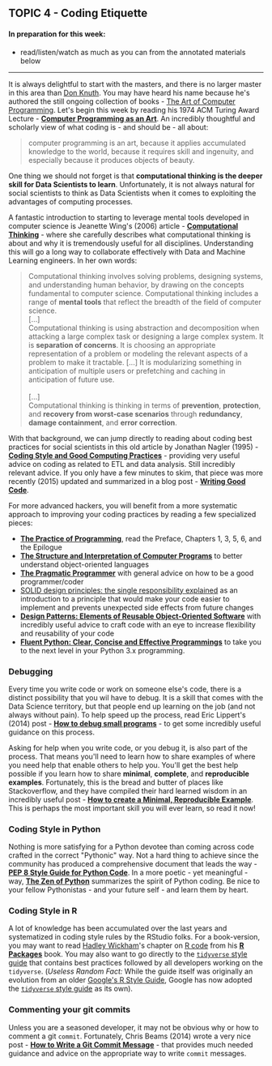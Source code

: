 ## TOPIC 4 - Coding Etiquette


#### In preparation for this week:
* read/listen/watch as much as you can from the annotated materials below

---



It is always delightful to start with the masters, and there is no larger master in this area than [Don Knuth](https://www.nytimes.com/2018/12/17/science/donald-knuth-computers-algorithms-programming.html). You may have heard his name because he's authored the still ongoing collection of books - [The Art of Computer Programming](https://www-cs-faculty.stanford.edu/~knuth/taocp.html). Let's begin this week by reading his 1974 ACM Turing Award Lecture - [__Computer Programming as an Art__](https://dl.acm.org/ft_gateway.cfm?id=1283929&type=pdf). An incredibly thoughtful and scholarly view of what coding is - and should be - all about:

> computer programming is an art, because it applies accumulated knowledge to the world, because it requires skill and ingenuity, and especially because it produces objects of beauty.

One thing we should not forget is that __computational thinking is the deeper skill for Data Scientists to learn__. Unfortunately, it is not always natural for social scientists to think as Data Scientists when it comes to exploiting the advantages of computing processes.

A fantastic introduction to starting to leverage mental tools developed in computer science is Jeanette Wing's (2006) article - [__Computational Thinking__](https://dl-acm-org.ezproxy.cul.columbia.edu/doi/10.1145/1118178.1118215) - where she carefully describes what computational thinking is about and why it is tremendously useful for all disciplines. Understanding this will go a long way to collaborate effectively with Data and Machine Learning engineers. In her own words:

> Computational thinking involves solving problems, designing systems, and understanding human behavior, by drawing on the concepts fundamental to computer science. Computational thinking includes a range of __mental tools__ that reflect the breadth of the field of computer science. <br/>
[...]<br/>
Computational thinking is using abstraction and decomposition when attacking a large complex task or designing a large complex system. It is __separation of concerns__. It is choosing an appropriate representation of a problem or modeling the relevant aspects of a problem to make it tractable. [...] It is modularizing something in anticipation of multiple users or prefetching and caching in anticipation of future use. <br/>  
[...] <br/>
Computational thinking is thinking in terms of __prevention__, __protection__, and __recovery from worst-case scenarios__ through __redundancy__, __damage containment__, and __error correction__.

With that background, we can jump directly to reading about coding best practices for social scientists in this old article by Jonathan Nagler (1995) - [__Coding Style and Good Computing Practices__](http://www.jstor.org/stable/420315) - providing  very useful advice on coding as related to ETL and data analysis. Still incredibly relevant advice. If you only have a few minutes to skim, that  piece was more recently (2015) updated and summarized in a blog post - [__Writing Good Code__](https://blog.oup.com/2015/02/jonathan-nagler-writing-good-code/).

For more advanced hackers, you will benefit from a more systematic approach to improving your coding practices by reading a few specialized pieces:

* [__The Practice of Programming__](http://www.informit.com/store/practice-of-programming-9780201615869), read the Preface, Chapters 1, 3, 5, 6, and the Epilogue
* [__The Structure and Interpretation of Computer Programs__](https://mitpress.mit.edu/sicp/full-text/book/book.html) to better understand object-oriented languages
* [__The Pragmatic Programmer__](https://www.amazon.com/dp/020161622X/ref=cm_sw_su_dp?tag=devtools-20) with general advice on how to be a good programmer/coder
* [SOLID design principles: the single responsibility explained](https://stackify.com/solid-design-principles/) as an introduction to a principle that would make your code easier to implement and prevents unexpected side effects from future changes
* [**Design Patterns: Elements of Reusable Object-Oriented Software**](https://www.amazon.com/Design-Patterns-Elements-Reusable-Object-Oriented/dp/0201633612) with incredibly useful advice to craft code with an eye to increase flexibility and reusability of your code
* [**Fluent Python: Clear, Concise and Effective Programmings**](https://www.amazon.com/Fluent-Python-Concise-Effective-Programming-ebook-dp-B0131L3PW4/dp/B0131L3PW4/ref=mt_other?_encoding=UTF8&me=&qid=1617839864) to take you to the next level in your Python 3.x programming.

### Debugging 

Every time you write code or work on someone else's code, there is a distinct possibility that you wil have to debug. It is a skill that comes with the Data Science territory, but that people end up learning on the job (and not always without pain). To help speed up the process, read Eric Lippert's (2014) post - [__How to debug small programs__](https://ericlippert.com/2014/03/05/how-to-debug-small-programs/) - to get some incredibly useful guidance on this process.  

Asking for help when you write code, or you debug it, is also part of the process. That means you'll need to learn how to share examples of where you need help that enable others to help you. You'll get the best help possible if you learn how to share __minimal__, __complete__, and __reproducible examples__. Fortunately, this is the bread and butter of places like Stackoverflow, and they have compiled their hard learned wisdom in an incredibly useful post - [__How to create a Minimal, Reproducible Example__](https://stackoverflow.com/help/minimal-reproducible-example). This is perhaps the most important skill you will ever learn, so read it now!


### Coding Style in Python

Nothing is more satisfying for a Python devotee than coming across code crafted in the correct "Pythonic" way. Not a hard thing to achieve since the community has produced a comprehensive document that leads the way - [__PEP 8 Style Guide for Python Code__](https://www.python.org/dev/peps/pep-0008/). In a more poetic - yet meaningful - way,  [__The Zen of Python__](https://www.python.org/dev/peps/pep-0020/) summarizes the spirit of Python coding. Be nice to your fellow Pythonistas - and your future self - and learn them by heart.

### Coding Style in R

A lot of knowledge has been accumulated over the last years and systematized in coding style rules by the RStudio folks. For a book-version, you may want to read [Hadley Wickham](http://hadley.nz/)'s  chapter on [R code](https://r-pkgs.org/code.html) from his [__R Packages__](http://r-pkgs.had.co.nz) book. You may also want to go directly to the [`tidyverse` style guide](https://style.tidyverse.org) that contains best practices followed by all developers working on the `tidyverse`. (_Useless Random Fact:_ While the guide itself was originally an evolution from an older [Google's R Style Guide](https://google.github.io/styleguide/Rguide.xml), Google has now adopted the [`tidyverse` style guide](https://style.tidyverse.org) as its own).


### Commenting your git commits

Unless you are a seasoned developer, it may not be obvious why or how to comment a git `commit`. Fortunately, Chris Beams (2014) wrote a very nice post - [__How to Write a Git Commit Message__](https://chris.beams.io/posts/git-commit/) - that provides much needed guidance and advice on the appropriate way to write `commit` messages.



